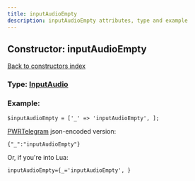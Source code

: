 ```yaml
---
title: inputAudioEmpty
description: inputAudioEmpty attributes, type and example
---
```

## Constructor: inputAudioEmpty  
[Back to constructors index](index.md)






### Type: [InputAudio](../types/InputAudio.md)


### Example:

```
$inputAudioEmpty = ['_' => 'inputAudioEmpty', ];
```  

[PWRTelegram](https://pwrtelegram.xyz) json-encoded version:

```
{"_":"inputAudioEmpty"}
```


Or, if you're into Lua:  


```
inputAudioEmpty={_='inputAudioEmpty', }

```


